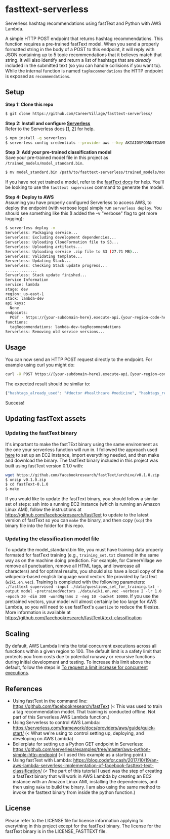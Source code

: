 <!--
title: fastText prediction in Python for Serverless AWS
description: HTTP POST endpoint returns topic recommendations using a fastText model.
layout: Doc
-->
# fasttext-serverless
Serverless hashtag recommendations using fastText and Python with AWS Lambda.

A simple HTTP POST endpoint that returns hashtag recommendations. This function requires a pre-trained fastText model. When you send a properly formatted string in the body of a POST to this endpoint, it will reply with JSON containing up to 5 topic recommendations that it believes match that string. It will also identify and return a list of hashtags that are *already* included in the submitted text (so you can handle collisions if you want to). While the internal function is named `tagRecommendations` the HTTP endpoint is exposed as `recommendations`.


## Setup

**Step 1: Clone this repo**

```bash
$ git clone https://github.com/CareerVillage/fasttext-serverless/
```

**Step 2: Install and configure [Serverless](https://serverless.com/)**  
Refer to the Serverless docs [[1](https://serverless.com/framework/docs/providers/aws/guide/installation/), [2](https://serverless.com/framework/docs/providers/aws/guide/installation/)] for help.

```bash
$ npm install -g serverless
$ serverless config credentials --provider aws --key AKIAIOSFODNN7EXAMPLE --secret wJalrXUtnFEMI/K7MDENG/bPxRfiCYEXAMPLEKEY
```

**Step 3: Add your pre-trained classification model**  
Save your pre-trained model file in this project as `/trained_models/model_standard.bin`.

```bash
$ mv model_standard.bin /path/to/fasttext-serverless/trained_models/model_standard.bin
```
If you have not yet trained a model, refer to the [fastText docs](https://fasttext.cc/docs/en/cheatsheet.html) for help. You'll be looking to use the `fasttext supervised` command to generate the model.


**Step 4: Deploy to AWS**  
Assuming you have properly configured Serverless to access AWS, to deploy the endpoint (with verbose logs) simply run `serverless deploy`. You should see something like this (I added the -v "verbose" flag to get more logging):

```bash
$ serverless deploy -v
Serverless: Packaging service...
Serverless: Excluding development dependencies...
Serverless: Uploading CloudFormation file to S3...
Serverless: Uploading artifacts...
Serverless: Uploading service .zip file to S3 (27.71 MB)...
Serverless: Validating template...
Serverless: Updating Stack...
Serverless: Checking Stack update progress...
..............
Serverless: Stack update finished...
Service Information
service: lambda
stage: dev
region: us-east-1
stack: lambda-dev
api keys:
  None
endpoints:
  POST - https://{your-subdomain-here}.execute-api.{your-region-code-here}.amazonaws.com/dev/recommendations
functions:
  tagRecommendations: lambda-dev-tagRecommendations
Serverless: Removing old service versions...
```


## Usage

You can now send an HTTP POST request directly to the endpoint. For example using curl you might do:

```bash
curl -X POST https://{your-subdomain-here}.execute-api.{your-region-code-here}.amazonaws.com/dev/recommendations --data '{ "text": "What should I do in the evenings and weekends during high school to become a pediatrician? I want to become a doctor after college so that I can help children recover from terrible diseases and illnesses. #doctor #medicine" }'
```

The expected result should be similar to:

```bash
{"hashtags_already_used": "#doctor #healthcare #medicine", "hashtags_recommended": "('__label__doctor 0.662109 __label__pediatrician 0.0585938 __label__medicine 0.015625 __label__pre-med 0.0136719 __label__surgeon 0.0136719\\n', '')"}
```
Success!

## Updating fastText assets

### Updating the fastText binary
It's important to make the fastTExt binary using the same environment as the one your serverless function will run in. I followed the approach used [here](https://blog.codefor.cash/2017/10/19/an-aws-lambda-serverless-implementation-of-facebook-fasttext-text-classification/) to set up an EC2 instance, import everything needed, and then make and download the binary. The fastText binary included in this project was built using fastText version 0.1.0 with:

```bash
wget https://github.com/facebookresearch/fastText/archive/v0.1.0.zip
$ unzip v0.1.0.zip
$ cd fastText-0.1.0
$ make
```

If you would like to update the fastText binary, you should follow a similar set of steps: ssh into a running EC2 instance (which is running an Amazon Linux AMI), follow the instructions at https://github.com/facebookresearch/fastText to update to the latest version of fastText so you can `make` the binary, and then copy (`scp`) the binary file into the folder for this repo.

### Updating the classification model file
To update the model_standard.bin file, you must have training data properly formated for fastText training (e.g., `training_set.txt` cleaned in the same way as on the machine doing prediction. For example, for CareerVillage we remove all punctuation, remove all HTML tags, and lowercase all characters) and for optimal results, you should also have a local copy of the wikipedia-based english language word vectors file provided by fastText (`wiki.en.vec`). Training is completed with the following parameters: `./fasttext supervised -input ./data/questions_set_for_training.txt -output model -pretrainedVectors ./data/wiki.en.vec -verbose 2 -lr 1.0 -epoch 20 -dim 300 -wordNgrams 2 -neg 10 -bucket 10000`. If you use the pretrained vectors, your model will almost certainly be too large for AWS Lambda, so you will need to use fastText's `quantize` to reduce the filesize. More information is available at https://github.com/facebookresearch/fastText#text-classification 


## Scaling

By default, AWS Lambda limits the total concurrent executions across all functions within a given region to 100. The default limit is a safety limit that protects you from costs due to potential runaway or recursive functions during initial development and testing. To increase this limit above the default, follow the steps in [To request a limit increase for concurrent executions](http://docs.aws.amazon.com/lambda/latest/dg/concurrent-executions.html#increase-concurrent-executions-limit).


## References

- Using fastText in the command line: https://github.com/facebookresearch/fastText (< This was used to train a tag recommendation model. That training is conducted offline. Not part of this Serverless AWS Lambda function.)
- Using Serverless to control AWS Lambda: https://serverless.com/framework/docs/providers/aws/guide/quick-start/ (< What we're using to control setting up, deploying, and developing on AWS Lambda)
- Boilerplate for setting up a Python GET endpoint in Serverless: https://github.com/serverless/examples/tree/master/aws-python-simple-http-endpoint (< I used this example as a starting point.)
- Using fastText with Lambda: https://blog.codefor.cash/2017/10/19/an-aws-lambda-serverless-implementation-of-facebook-fasttext-text-classification/ (< The part of this tutorial I used was the step of creating a fastText binary that will work in AWS Lambda by creating an EC2 instance with an Amazon Linux AMI, installing the dependencies, and then using `make` to build the binary. I am also using the same method to invoke the fasttext binary from inside the python function.)


## License
Please refer to the LICENSE file for license information applying to everything in this project except for the fastText binary. The license for the fastText binary is in the LICENSE_FASTTEXT file.

